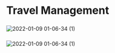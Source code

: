 # Travel Management
###
![2022-01-09 01-06-34 (1)](https://user-images.githubusercontent.com/76101060/148655238-498862ab-139d-4e1f-8dac-1651a3c4c516.gif)
###
![2022-01-09 01-06-34 (1)](https://user-images.githubusercontent.com/76101060/148655260-9ab80d0b-d4d2-454a-8223-e23267f8b62b.gif)

